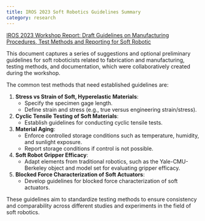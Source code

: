 ```yaml
---
title: IROS 2023 Soft Robotics Guidelines Summary
category: research
---
```

[IROS 2023 Workshop Report: Draft Guidelines on Manufacturing Procedures, Test Methods and Reporting for Soft Robotic](https://docs.lib.purdue.edu/cgi/viewcontent.cgi?article=1005&context=mewp)

This document captures a series of suggestions and optional preliminary guidelines for soft roboticists related to fabrication and manufacturing, testing methods, and documentation, which were collaboratively created during the workshop.

The common test methods that need established guidelines are:

1. **Stress vs Strain of Soft, Hyperelastic Materials**:
    - Specify the specimen gage length. ​
    - Define strain and stress (e.g., true versus engineering strain/stress). ​
2. **Cyclic Tensile Testing of Soft Materials**:
    - Establish guidelines for conducting cyclic tensile tests. ​
3. **Material Aging**:
    - Enforce controlled storage conditions such as temperature, humidity, and sunlight exposure. ​
    - Report storage conditions if control is not possible. ​
4. **Soft Robot Gripper Efficacy**:    
    - Adapt elements from traditional robotics, such as the Yale-CMU-Berkeley object and model set for evaluating gripper efficacy. ​
5. **Blocked Force Characterization of Soft Actuators**:
    - Develop guidelines for blocked force characterization of soft actuators. ​

These guidelines aim to standardize testing methods to ensure consistency and comparability across different studies and experiments in the field of soft robotics. ​
